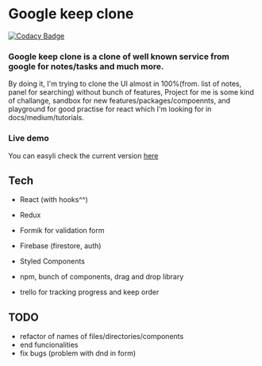 # Google keep clone

[![Codacy Badge](https://api.codacy.com/project/badge/Grade/a965a19742a8427e9aa11ba69bb98f8d)](https://app.codacy.com/app/simon125/google-keep-clone?utm_source=github.com&utm_medium=referral&utm_content=simon125/google-keep-clone&utm_campaign=Badge_Grade_Settings)

### Google keep clone is a clone of well known service from google for notes/tasks and much more.

By doing it, I'm trying to clone the UI almost in 100%(from. list of notes, panel for searching) without bunch of features,
Project for me is some kind of challange, sandbox for new features/packages/compoennts, and playground for good practise for react which I'm looking for in docs/medium/tutorials.

### Live demo

You can easyli check the current version [here](https://keep-clone-app.firebaseapp.com/)


## Tech

- React (with hooks^^)
- Redux
- Formik for validation form
- Firebase (firestore, auth)
- Styled Components
- npm, bunch of components, drag and drop library

- trello for tracking progress and keep order


## TODO

- refactor of names of files/directories/components
- end funcionalities
- fix bugs (problem with dnd in form)
